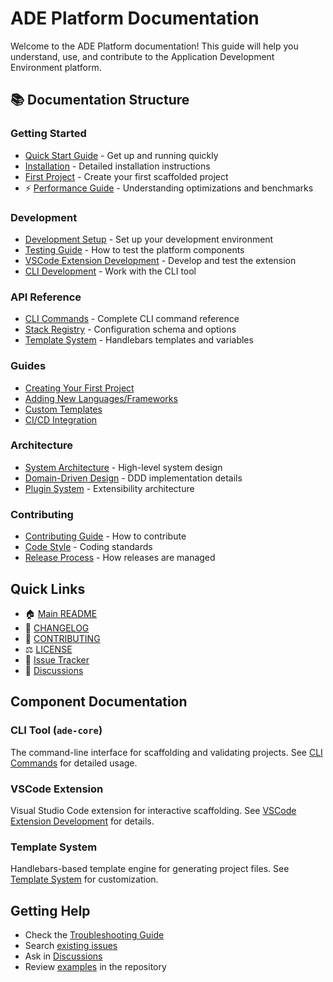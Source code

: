 # ADE Platform Documentation

Welcome to the ADE Platform documentation! This guide will help you understand, use, and contribute to the Application Development Environment platform.

## 📚 Documentation Structure

### Getting Started
- [Quick Start Guide](../README.md#quick-start) - Get up and running quickly
- [Installation](../README.md#installation) - Detailed installation instructions
- [First Project](guides/first-project.md) - Create your first scaffolded project
- ⚡ [Performance Guide](performance.md) - Understanding optimizations and benchmarks

### Development
- [Development Setup](development/setup.md) - Set up your development environment
- [Testing Guide](development/testing.md) - How to test the platform components
- [VSCode Extension Development](development/vscode-extension.md) - Develop and test the extension
- [CLI Development](development/cli.md) - Work with the CLI tool

### API Reference
- [CLI Commands](api/cli-commands.md) - Complete CLI command reference
- [Stack Registry](api/stack-registry.md) - Configuration schema and options
- [Template System](api/templates.md) - Handlebars templates and variables

### Guides
- [Creating Your First Project](guides/first-project.md)
- [Adding New Languages/Frameworks](guides/adding-languages.md)
- [Custom Templates](guides/custom-templates.md)
- [CI/CD Integration](guides/cicd-integration.md)

### Architecture
- [System Architecture](architecture/overview.md) - High-level system design
- [Domain-Driven Design](architecture/ddd.md) - DDD implementation details
- [Plugin System](architecture/plugins.md) - Extensibility architecture

### Contributing
- [Contributing Guide](../CONTRIBUTING.md) - How to contribute
- [Code Style](development/code-style.md) - Coding standards
- [Release Process](development/release.md) - How releases are managed

## Quick Links

- 🏠 [Main README](../README.md)
- 📝 [CHANGELOG](../CHANGELOG.md)
- 🤝 [CONTRIBUTING](../CONTRIBUTING.md)
- ⚖️ [LICENSE](../LICENSE)
- 🐛 [Issue Tracker](https://github.com/phdsystems/ade-platform/issues)
- 💬 [Discussions](https://github.com/phdsystems/ade-platform/discussions)

## Component Documentation

### CLI Tool (`ade-core`)
The command-line interface for scaffolding and validating projects. See [CLI Commands](api/cli-commands.md) for detailed usage.

### VSCode Extension
Visual Studio Code extension for interactive scaffolding. See [VSCode Extension Development](development/vscode-extension.md) for details.

### Template System
Handlebars-based template engine for generating project files. See [Template System](api/templates.md) for customization.

## Getting Help

- Check the [Troubleshooting Guide](guides/troubleshooting.md)
- Search [existing issues](https://github.com/phdsystems/ade-platform/issues)
- Ask in [Discussions](https://github.com/phdsystems/ade-platform/discussions)
- Review [examples](../example-project/) in the repository